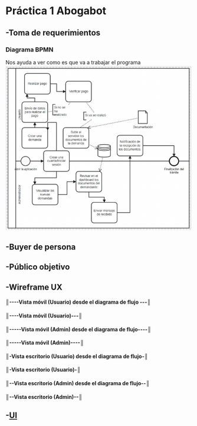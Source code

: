 # Práctica 1 Abogabot 


## -Toma de requerimientos 
### Diagrama BPMN
Nos ayuda a ver como es que va a trabajar el programa
![Image Text](/Practica%201/Recursos/Toma%20de%20requerimientos/Diagrama.jpg)
   
## -Buyer de persona
## -Público objetivo
## -Wireframe UX


#### ║----Vista móvil (Usuario) desde el diagrama de flujo ---║
#### ║----Vista móvil (Usuario)---║
#### ║-----Vista móvil (Admin) desde el diagrama de flujo----║
#### ║-----Vista móvil (Admin)----║
#### ║-Vista escritorio (Usuario) desde el diagrama de flujo-║
#### ║-Vista escritorio (Usuario)-║
#### ║--Vista escritorio (Admin) desde el diagrama de flujo--║
#### ║--Vista escritorio (Admin)--║

## -[UI](https://www.figma.com/file/NFV30enb6A0a1VDAuxONsP/Ui-Pr%C3%A1ctica-1?node-id=0%3A1)
